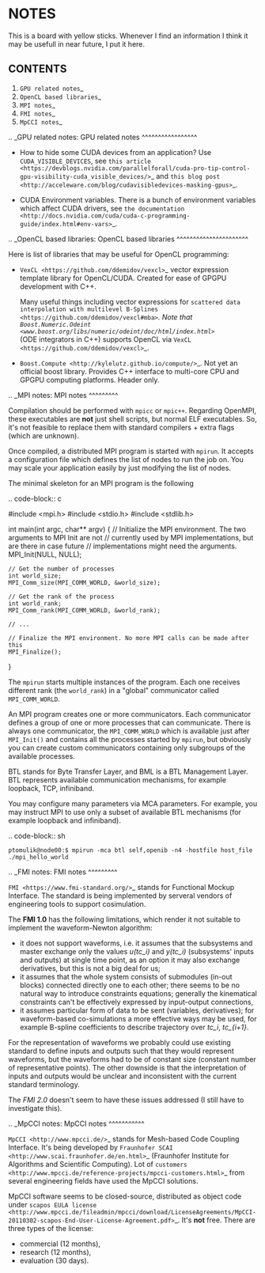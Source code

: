 NOTES
=====

This is a board with yellow sticks. Whenever I find an information I think it
may be usefull in near future, I put it here.

CONTENTS
--------

1. `GPU related notes`_
2. `OpenCL based libraries`_
3. `MPI notes`_
4. `FMI notes`_
5. `MpCCI notes`_

.. _GPU related notes:
GPU related notes
^^^^^^^^^^^^^^^^^

* How to hide some CUDA devices from an application? Use ``CUDA_VISIBLE_DEVICES``,
  see `this article <https://devblogs.nvidia.com/parallelforall/cuda-pro-tip-control-gpu-visibility-cuda_visible_devices/>`_
  and `this blog post <http://acceleware.com/blog/cudavisibledevices-masking-gpus>`_.

* CUDA Environment variables. There is a bunch of environment variables which
  affect CUDA drivers, see `the documentation
  <http://docs.nvidia.com/cuda/cuda-c-programming-guide/index.html#env-vars>`_.

.. _OpenCL based libraries:
OpenCL based libraries
^^^^^^^^^^^^^^^^^^^^^^

Here is list of libraries that may be useful for OpenCL programming:

* `VexCL <https://github.com/ddemidov/vexcl>`_ vector expression template
  library for OpenCL/CUDA. Created for ease of GPGPU development with C++.

  Many useful things including vector expressions for `scattered data
  interpolation with multilevel B-Splines <https://github.com/ddemidov/vexcl#mba>`_.
  Note that `Boost.Numeric.Odeint <www.boost.org/libs/numeric/odeint/doc/html/index.html>`_                                                                                   
  (ODE integrators in C++) supports OpenCL via `VexCL <https://github.com/ddemidov/vexcl>`_.

* `Boost.Compute <http://kylelutz.github.io/compute/>`_. Not yet an official
  boost library. Provides C++ interface to multi-core CPU and GPGPU computing
  platforms. Header only.

.. _MPI notes:
MPI notes
^^^^^^^^^

Compilation should be performed with ``mpicc`` or ``mpic++``. Regarding
OpenMPI, these executables are **not** just shell scripts, but normal ELF
executables. So, it's not feasible to replace them with standard compilers +
extra flags (which are unknown).

Once compiled, a distributed MPI program is started with ``mpirun``. It accepts
a configuration file which defines the  list of nodes to run the job on. You
may scale your application easily by just modifying the list of nodes.

The minimal skeleton for an MPI program is the following

.. code-block:: c

  #include <mpi.h>
  #include <stdio.h>
  #include <stdlib.h>

  int main(int argc, char** argv) {
    // Initialize the MPI environment. The two arguments to MPI Init are not
    // currently used by MPI implementations, but are there in case future
    // implementations might need the arguments.
    MPI_Init(NULL, NULL);

    // Get the number of processes
    int world_size;
    MPI_Comm_size(MPI_COMM_WORLD, &world_size);

    // Get the rank of the process
    int world_rank;
    MPI_Comm_rank(MPI_COMM_WORLD, &world_rank);

    // ...

    // Finalize the MPI environment. No more MPI calls can be made after this
    MPI_Finalize();
  }

The `mpirun` starts multiple instances of the program. Each one receives
different rank (the ``world_rank``) in a "global" communicator called
``MPI_COMM_WORLD``.

An MPI program creates one or more communicators. Each communicator defines a
group of one or more processes that can communicate. There is always one
communicator, the ``MPI_COMM_WORLD`` which is available just after
``MPI_Init()`` and contains all the processes started by ``mpirun``, but 
obviously you can create custom communicators containing only subgroups of the
available processes.

BTL stands for Byte Transfer Layer, and BML is a BTL Management Layer. BTL
represents available communication mechanisms, for example loopback, TCP,
infiniband.

You may configure many parameters via MCA parameters. For example, you may
instruct MPI to use only a subset of available BTL mechanisms (for example
loopback and infiniband).

.. code-block:: sh

    ptomulik@node00:$ mpirun -mca btl self,openib -n4 -hostfile host_file ./mpi_hello_world


.. _FMI notes:
FMI notes
^^^^^^^^^

`FMI <https://www.fmi-standard.org/>`_ stands for Functional Mockup Interface.
The standard is being implemented by serveral vendors of engineering tools to
support cosimulation.

The **FMI 1.0** has the following limitations, which render it not suitable to
implement the waveform-Newton algorithm:

- it does not support waveforms, i.e. it assumes that the subsystems and
  master exchange only the values *u(tc_i)* and *y(tc_i)* (subsystems' inputs
  and outputs) at single time point, as an option it may also exchange
  derivatives, but this is not a big deal for us;
- it assumes that the whole system consists of submodules (in-out blocks)
  connected directly one to each other; there seems to be no natural way to
  introduce constraints equations; generally the kinematical constraints can't
  be effectively expressed by input-output connections,
- it assumes particular form of data to be sent (variables, derivatives); for
  waveform-based co-simulations a more effective ways may be used, for example
  B-spline coefficients to describe trajectory over *tc_i*, *tc_{i+1}*.

For the representation of waveforms we probably could use existing standard to
define inputs and outputs such that they would represent waveforms, but the
waveforms had to be of constant size (constant number of representative
points). The other downside is that the interpretation of inputs and outputs
would be unclear and inconsistent with the current standard terminology.

The *FMI 2.0* doesn't seem to have these issues addressed (I still have to
investigate this).

.. _MpCCI notes:
MpCCI notes
^^^^^^^^^^^

`MpCCI <http://www.mpcci.de/>`_ stands for Mesh-based Code Coupling Interface.
It's being developed by `Fraunhofer SCAI <http://www.scai.fraunhofer.de/en.html>`_ 
(Fraunhofer Institute for Algorithms and Scientific Computing). Lot of 
`customers <http://www.mpcci.de/reference-projects/mpcci-customers.html>`_
from several engineering fields have used the MpCCI solutions.

MpCCI software seems to be closed-source, distributed as object code under
`scapos EULA license <http://www.mpcci.de/fileadmin/mpcci/download/LicenseAgreements/MpCCI-20110302-scapos-End-User-License-Agreement.pdf>`_.
It's **not** free. There are three types of the license:

- commercial (12 months),
- research (12 months),
- evaluation (30 days).
